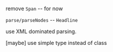 remove `Span` -- for now

`parse/parseNodes` -- `Headline`

use XML dominated parsing.

[maybe] use simple type instead of class
